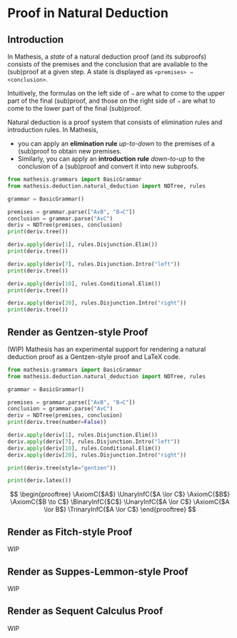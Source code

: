 # Proof in Natural Deduction

## Introduction

In Mathesis, a _state_ of a natural deduction proof (and its subproofs) consists of the premises and the conclusion that are available to the (sub)proof at a given step.
A state is displayed as `<premises> ⇒ <conclusion>`.

Intuitively, the formulas on the left side of `⇒` are what to come to the upper part of the final (sub)proof, and those on the right side of `⇒` are what to come to the lower part of the final (sub)proof.

Natural deduction is a proof system that consists of elimination rules and introduction rules. In Mathesis,

- you can apply an **elimination rule** *up-to-down* to the premises of a (sub)proof to obtain new premises.
- Similarly, you can apply an **introduction rule** *down-to-up* to the conclusion of a (sub)proof and convert it into new subproofs.

```python exec="1" result="text" source="above"
from mathesis.grammars import BasicGrammar
from mathesis.deduction.natural_deduction import NDTree, rules

grammar = BasicGrammar()

premises = grammar.parse(["A∨B", "B→C"])
conclusion = grammar.parse("A∨C")
deriv = NDTree(premises, conclusion)
print(deriv.tree())

deriv.apply(deriv[1], rules.Disjunction.Elim())
print(deriv.tree())

deriv.apply(deriv[7], rules.Disjunction.Intro("left"))
print(deriv.tree())

deriv.apply(deriv[10], rules.Conditional.Elim())
print(deriv.tree())

deriv.apply(deriv[20], rules.Disjunction.Intro("right"))
print(deriv.tree())
```

## Render as Gentzen-style Proof

(WIP) Mathesis has an experimental support for rendering a natural deduction proof as a Gentzen-style proof and LaTeX code.

```python exec="1" result="text" source="above"
from mathesis.grammars import BasicGrammar
from mathesis.deduction.natural_deduction import NDTree, rules

grammar = BasicGrammar()

premises = grammar.parse(["A∨B", "B→C"])
conclusion = grammar.parse("A∨C")
deriv = NDTree(premises, conclusion)
print(deriv.tree(number=False))

deriv.apply(deriv[1], rules.Disjunction.Elim())
deriv.apply(deriv[7], rules.Disjunction.Intro("left"))
deriv.apply(deriv[10], rules.Conditional.Elim())
deriv.apply(deriv[20], rules.Disjunction.Intro("right"))

print(deriv.tree(style="gentzen"))

print(deriv.latex())
```

$$
\begin{prooftree}
\AxiomC{$A$}
\UnaryInfC{$A \lor C$}
\AxiomC{$B$}
\AxiomC{$B \to C$}
\BinaryInfC{$C$}
\UnaryInfC{$A \lor C$}
\AxiomC{$A \lor B$}
\TrinaryInfC{$A \lor C$}
\end{prooftree}
$$

## Render as Fitch-style Proof

WIP

## Render as Suppes-Lemmon-style Proof

WIP

## Render as Sequent Calculus Proof

WIP
